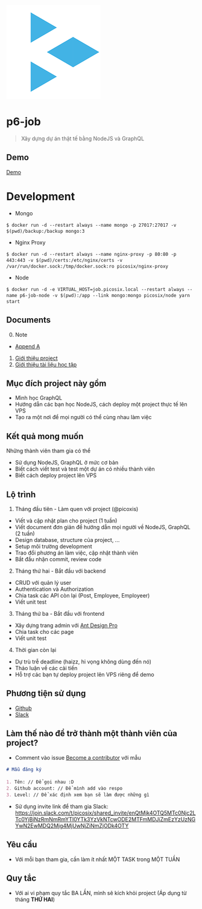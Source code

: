 ![PicoSix](./document/static/logo.png)

# p6-job

> Xây dựng dự án thật tế bằng NodeJS và GraphQL

## Demo

[Demo](http://job.picosix.info/graphiql?query=query%20%7B%0A%20%20users%20%7B%0A%20%20%20%20_id%0A%20%20%20%20username%0A%20%20%7D%0A%7D)

# Development

* Mongo

```shell
$ docker run -d --restart always --name mongo -p 27017:27017 -v $(pwd)/backup:/backup mongo:3
```

* Nginx Proxy

```shell
$ docker run -d --restart always --name nginx-proxy -p 80:80 -p 443:443 -v $(pwd)/certs:/etc/nginx/certs -v /var/run/docker.sock:/tmp/docker.sock:ro picosix/nginx-proxy
```

* Node

```shell
$ docker run -d -e VIRTUAL_HOST=job.picosix.local --restart always --name p6-job-node -v $(pwd):/app --link mongo:mongo picosix/node yarn start
```

## Documents

0. Note

* [Append A](./document/Append-A.md)

1. [Giới thiệu project](./document/0-introduce-project.md)
2. [Giới thiệu tài liệu học tập](./document/1-introduce-documents.md)

## Mục đích project này gồm

* Mình học GraphQL
* Hướng dẫn các bạn học NodeJS, cách deploy một project thực tế lên VPS
* Tạo ra một nơi để mọi người có thể cùng nhau làm việc

## Kết quả mong muốn

Những thành viên tham gia có thể

* Sử dụng NodeJS, GraphQL ở mức cơ bản
* Biết cách viết test và test một dự án có nhiều thành viên
* Biết cách deploy project lên VPS

## Lộ trình

1. Tháng đầu tiên - Làm quen với project (@picoxis)

* Viết và cập nhật plan cho project (1 tuần)
* Viết document đơn giản để hướng dẫn mọi người về NodeJS, GraphQL (2 tuần)
* Design database, structure của project, ...
* Setup môi trường development
* Trao đổi phương án làm việc, cập nhật thành viên
* Bắt đầu nhận commit, review code

2. Tháng thứ hai - Bắt đầu với backend

* CRUD với quản lý user
* Authentication và Authorization
* Chia task các API còn lại (Post, Employee, Employeer)
* Viết unit test

3. Tháng thứ ba - Bắt đầu với frontend

* Xây dựng trang admin với [Ant Design Pro](https://github.com/ant-design/ant-design-pro)
* Chia task cho các page
* Viết unit test

4. Thời gian còn lại

* Dự trù trễ deadline (haizz, hi vọng không dùng đến nó)
* Thảo luận về các cải tiến
* Hỗ trợ các bạn tự deploy project lên VPS riêng để demo

## Phương tiện sử dụng

* [Github](https://github.com/picosix/p6-job/)
* [Slack](https://picosix.slack.com/)

## Làm thế nào để trở thành một thành viên của project?

* Comment vào issue [Become a contributor](https://github.com/picosix/p6-job/issues/1) với mẫu

```markdown
# Mẫu đăng ký

1. Tên: // Để gọi nhau :D
2. Github account: // Để mình add vào respo
3. Level: // Để xác định xem bạn sẽ làm được những gì
```

* Sử dụng invite link để tham gia Slack: https://join.slack.com/t/picosix/shared_invite/enQtMjk4OTQ5MTc0Njc2LTc0YjBiNzRmNmRmYTI0YTk3YzVkNTcwODE2MTFmMDJiZmEzYzUzNGYwN2EwMDQ2Mjg4MjUwNjZiNmZjODk4OTY

## Yêu cầu

* Với mỗi bạn tham gia, cần làm ít nhất MỘT TASK trong MỘT TUẦN

## Quy tắc

* Với ai vi phạm quy tắc BA LẦN, mình sẽ kích khỏi project (Áp dụng từ tháng **THỨ HAI**)
